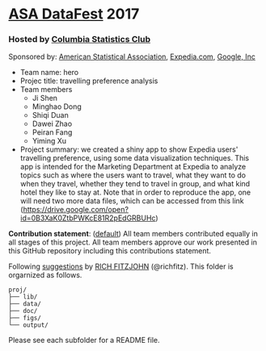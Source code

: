 # [ASA DataFest](http://ww2.amstat.org/education/datafest/) 2017 

### Hosted by [Columbia Statistics Club](https://www.facebook.com/columbiastatisticsclub)

Sponsored by: [American Statistical Association](http://www.amstat.org/), [Expedia.com](https://www.expedia.com/), [Google, Inc](https://www.google.com/intl/en/about/)

+ Team name: hero
+ Projec title: travelling preference analysis 
+ Team members
	+ Ji Shen
	+ Minghao Dong
	+ Shiqi Duan
	+ Dawei Zhao
	+ Peiran Fang
	+ Yiming Xu
+ Project summary: we created a shiny app to show Expedia users' travelling preference, using some data visualization techniques. This app is intended for the Marketing Department at Expedia to analyze topics such as where the users want to travel, what they want to do when they travel, whether they tend to travel in group, and what kind hotel they like to stay at. Note that in order to reproduce the app, one will need two more data files, which can be accessed from this link (https://drive.google.com/open?id=0B3XaK0ZtbPWKcE81R2pEdGRBUHc)
	
**Contribution statement**: ([default](doc/a_note_on_contributions.md)) All team members contributed equally in all stages of this project. All team members approve our work presented in this GitHub repository including this contributions statement. 

Following [suggestions](http://nicercode.github.io/blog/2013-04-05-projects/) by [RICH FITZJOHN](http://nicercode.github.io/about/#Team) (@richfitz). This folder is orgarnized as follows.

```
proj/
├── lib/
├── data/
├── doc/
├── figs/
└── output/
```

Please see each subfolder for a README file.
